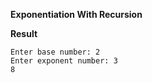**Exponentiation With Recursion**

**Result**

```
Enter base number: 2
Enter exponent number: 3
8
```